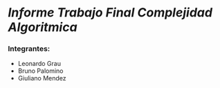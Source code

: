 # *Informe Trabajo Final Complejidad Algoritmica*

### Integrantes:
* Leonardo Grau
* Bruno Palomino
* Giuliano Mendez
